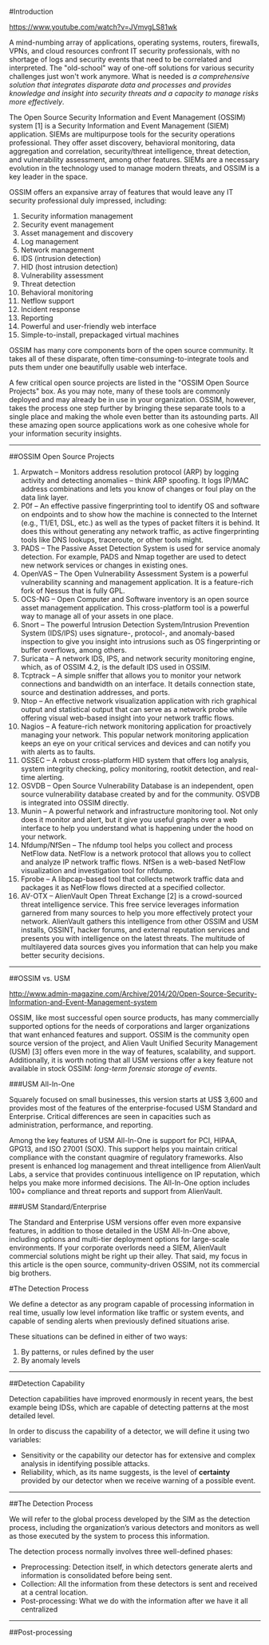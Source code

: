 

#Introduction

https://www.youtube.com/watch?v=JVmvgLS81wk

A mind-numbing array of applications, operating systems, routers, firewalls, VPNs, and cloud resources confront IT security professionals, with no shortage of logs and security events that need to be correlated and interpreted. The "old-school" way of one-off solutions for various security challenges just won't work anymore. What is needed is *a comprehensive solution that integrates disparate data and processes and provides knowledge and insight into security threats and a capacity to manage risks more effectively*.

The Open Source Security Information and Event Management (OSSIM) system [1] is a Security Information and Event Management (SIEM) application. SIEMs are multipurpose tools for the security operations professional. They offer asset discovery, behavioral monitoring, data aggregation and correlation, security/threat intelligence, threat detection, and vulnerability assessment, among other features. SIEMs are a necessary evolution in the technology used to manage modern threats, and OSSIM is a key leader in the space.

OSSIM offers an expansive array of features that would leave any IT security professional duly impressed, including:

1. Security information management
1. Security event management
1. Asset management and discovery
1. Log management
1. Network management
1. IDS (intrusion detection)
1. HID (host intrusion detection)
1. Vulnerability assessment
1. Threat detection
1. Behavioral monitoring
1. Netflow support
1. Incident response
1. Reporting
1. Powerful and user-friendly web interface
1. Simple-to-install, prepackaged virtual machines

OSSIM has many core components born of the open source community. It takes all of these disparate, often time-consuming-to-integrate tools and puts them under one beautifully usable web interface.

A few critical open source projects are listed in the "OSSIM Open Source Projects" box. As you may note, many of these tools are commonly deployed and may already be in use in your organization. OSSIM, however, takes the process one step further by bringing these separate tools to a single place and making the whole even better than its astounding parts. All these amazing open source applications work as one cohesive whole for your information security insights.

----

##OSSIM Open Source Projects

1. Arpwatch – Monitors address resolution protocol (ARP) by logging activity and detecting anomalies – think ARP spoofing. It logs IP/MAC address combinations and lets you know of changes or foul play on the data link layer.
1. P0f – An effective passive fingerprinting tool to identify OS and software on endpoints and to show how the machine is connected to the Internet (e.g., T1/E1, DSL, etc.) as well as the types of packet filters it is behind. It does this without generating any network traffic, as active fingerprinting tools like DNS lookups, traceroute, or other tools might.
1. PADS – The Passive Asset Detection System is used for service anomaly detection. For example, PADS and Nmap together are used to detect new network services or changes in existing ones.
1. OpenVAS – The Open Vulnerability Assessment System is a powerful vulnerability scanning and management application. It is a feature-rich fork of Nessus that is fully GPL.
1. OCS-NG – Open Computer and Software inventory is an open source asset management application. This cross-platform tool is a powerful way to manage all of your assets in one place.
1. Snort – The powerful Intrusion Detection System/Intrusion Prevention System (IDS/IPS) uses signature-, protocol-, and anomaly-based inspection to give you insight into intrusions such as OS fingerprinting or buffer overflows, among others.
1. Suricata – A network IDS, IPS, and network security monitoring engine, which, as of OSSIM 4.2, is the default IDS used in OSSIM.
1. Tcptrack – A simple sniffer that allows you to monitor your network connections and bandwidth on an interface. It details connection state, source and destination addresses, and ports.
1. Ntop – An effective network visualization application with rich graphical output and statistical output that can serve as a network probe while offering visual web-based insight into your network traffic flows.
1. Nagios – A feature-rich network monitoring application for proactively managing your network. This popular network monitoring application keeps an eye on your critical services and devices and can notify you with alerts as to faults.
1. OSSEC – A robust cross-platform HID system that offers log analysis, system integrity checking, policy monitoring, rootkit detection, and real-time alerting.
1. OSVDB – Open Source Vulnerability Database is an independent, open source vulnerability database created by and for the community. OSVDB is integrated into OSSIM directly.
1. Munin – A powerful network and infrastructure monitoring tool. Not only does it monitor and alert, but it give you useful graphs over a web interface to help you understand what is happening under the hood on your network.
1. Nfdump/NfSen – The nfdump tool helps you collect and process NetFlow data. NetFlow is a network protocol that allows you to collect and analyze IP network traffic flows. NfSen is a web-based NetFlow visualization and investigation tool for nfdump.
1. Fprobe – A libpcap-based tool that collects network traffic data and packages it as NetFlow flows directed at a specified collector.
1. AV-OTX – AlienVault Open Threat Exchange [2] is a crowd-sourced threat intelligence service. This free service leverages information garnered from many sources to help you more effectively protect your network. AlienVault gathers this intelligence from other OSSIM and USM installs, OSSINT, hacker forums, and external reputation services and presents you with intelligence on the latest threats. The multitude of multilayered data sources gives you information that can help you make better security decisions.

----

##OSSIM vs. USM

http://www.admin-magazine.com/Archive/2014/20/Open-Source-Security-Information-and-Event-Management-system

OSSIM, like most successful open source products, has many commercially supported options for the needs of corporations and larger organizations that want enhanced features and support. OSSIM is the community open source version of the project, and Alien Vault Unified Security Management (USM) [3] offers even more in the way of features, scalability, and support. Additionally, it is worth noting that all USM versions offer a key feature not available in stock OSSIM: *long-term forensic storage of events*.

###USM All-In-One

Squarely focused on small businesses, this version starts at US$ 3,600 and provides most of the features of the enterprise-focused USM Standard and Enterprise. Critical differences are seen in capacities such as administration, performance, and reporting.

Among the key features of USM All-In-One is support for PCI, HIPAA, GPG13, and ISO 27001 (SOX). This support helps you maintain critical compliance with the constant quagmire of regulatory frameworks. Also present is enhanced log management and threat intelligence from AlienVault Labs, a service that provides continuous intelligence on IP reputation, which helps you make more informed decisions. The All-In-One option includes 100+ compliance and threat reports and support from AlienVault.

###USM Standard/Enterprise

The Standard and Enterprise USM versions offer even more expansive features, in addition to those detailed in the USM All-In-One above, including options and multi-tier deployment options for large-scale environments. If your corporate overlords need a SIEM, AlienVault commercial solutions might be right up their alley. That said, my focus in this article is the open source, community-driven OSSIM, not its commercial big brothers.

#The Detection Process

We define a detector as any program capable of processing information in real time, usually low level information like traffic or system events, and capable of sending alerts when previously defined situations arise.

These situations can be defined in either of two ways:
1. By patterns, or rules defined by the user
2. By anomaly levels

----

##Detection Capability

Detection capabilities have improved enormously in recent years, the best example being IDSs, which are capable of detecting patterns at the most detailed level.

In order to discuss the capability of a detector, we will define it using two variables:

- Sensitivity or the capability our detector has for extensive and complex analysis in identifying possible attacks.
- Reliability, which, as its name suggests, is the level of **certainty** provided by our detector when we receive warning of a possible event.

----

##The Detection Process

We will refer to the global process developed by the SIM as the detection process, including the organization’s various detectors and monitors as well as those executed by the system to process this information.

The detection process normally involves three well-defined phases:

- Preprocessing: Detection itself, in which detectors generate alerts and information is consolidated before being sent.
- Collection: All the information from these detectors is sent and received at a central location.
- Post-processing: What we do with the information after we have it all centralized

----

##Post-processing





